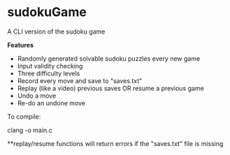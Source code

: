 # sudokuGame
A CLI version of the sudoku game

**Features**
* Randomly generated solvable sudoku puzzles every new game
* Input validity checking
* Three difficulty levels
* Record every move and save to "saves.txt"
* Replay (like a video) previous saves OR resume a previous game
* Undo a move
* Re-do an undone move

To compile: 

clang -o <pick-a-name> main.c
  
**replay/resume functions will return errors if the "saves.txt" file is missing
